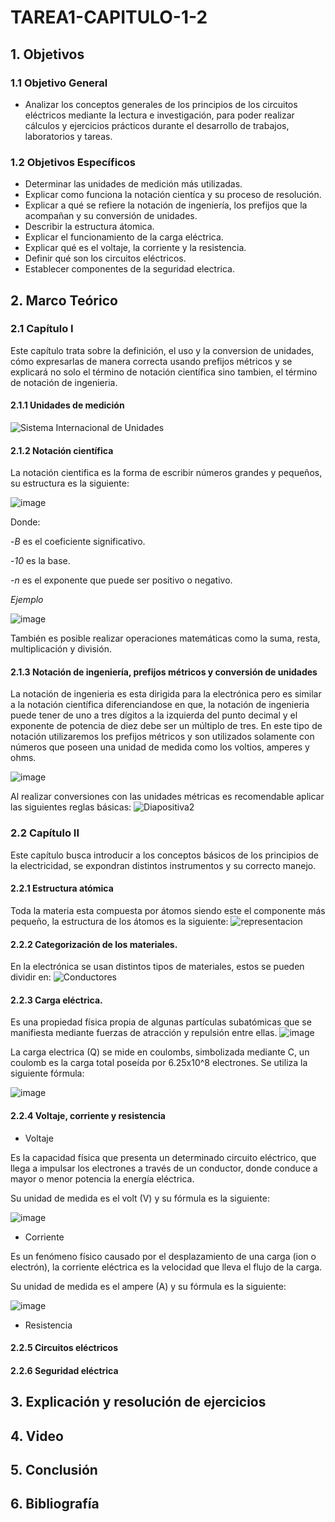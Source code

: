 # TAREA1-CAPITULO-1-2

## 1. Objetivos
### 1.1 Objetivo General
- Analizar los conceptos generales de los principios de los circuitos eléctricos mediante la lectura e investigación, para poder realizar cálculos y ejercicios prácticos durante el desarrollo de trabajos, laboratorios y tareas.
### 1.2 Objetivos Específicos
- Determinar las unidades de medición más utilizadas.
- Explicar como funciona la notación cientíca y su proceso de resolución.
- Explicar a qué se refiere la notación de ingeniería, los prefijos que la acompañan y su conversión de unidades.
- Describir la estructura átomica.
- Explicar el funcionamiento de la carga eléctrica.
- Explicar qué es el voltaje, la corriente y la resistencia.
- Definir qué son los circuitos eléctricos.
- Establecer componentes de la seguridad electrica.
## 2. Marco Teórico
### 2.1 Capítulo I
Este capítulo trata sobre la definición, el uso y la conversion de  unidades, cómo expresarlas de manera correcta usando prefijos métricos y se explicará no solo el término de notación científica sino tambien, el término de notación de ingenieria. 
#### 2.1.1 Unidades de medición
![Sistema Internacional de Unidades](https://user-images.githubusercontent.com/105740772/168939951-af5e6fdb-96bb-4093-8213-c510cdaec817.jpg)
#### 2.1.2 Notación científica
La notación cientifica es la forma de escribir números grandes y pequeños, su estructura es la siguiente:

![image](https://user-images.githubusercontent.com/105740772/168943450-badf4a09-4989-4fca-8de1-f1023e0c10f9.png)

Donde: 

-*B* es el coeficiente significativo.

-*10* es la base.

-*n* es el exponente que puede ser positivo o negativo.
                         
*Ejemplo*

![image](https://user-images.githubusercontent.com/105740772/168943259-2b3d0abd-1fdf-4b62-bdb4-beda3c4836bc.png)

También es posible realizar operaciones matemáticas como la suma, resta, multiplicación y división.

#### 2.1.3 Notación de ingeniería, prefijos métricos y conversión de unidades
La notación de ingenieria es esta dirigida para la electrónica pero es similar a la notación científica diferenciandose en que, la notación de ingenieria puede tener de uno a tres dígitos a la izquierda del punto decimal y el exponente de potencia de diez debe ser un múltiplo de tres.
En este tipo de notación utilizaremos los prefijos métricos y son utilizados solamente con números que poseen una unidad de medida como los voltios, amperes y ohms.

![image](https://user-images.githubusercontent.com/105740772/168944873-6be3a501-0d2e-4b84-b8a3-3dbe52a6f4a2.png)

Al realizar conversiones con las unidades métricas es recomendable aplicar las siguientes reglas básicas:
![Diapositiva2](https://user-images.githubusercontent.com/105740772/168947852-6dfa6522-d3d3-4bf9-be50-37ccf332d6d3.JPG)

### 2.2 Capítulo II
Este capítulo busca introducir a los conceptos básicos de los principios de la electricidad, se expondran distintos instrumentos y su correcto manejo.
#### 2.2.1 Estructura atómica
Toda la materia esta compuesta por átomos siendo este el componente más pequeño, la estructura de los átomos es la siguiente:
![representacion](https://user-images.githubusercontent.com/105740772/168954414-eb9d60c8-32af-4e95-8964-22cdfcd531b3.jpg)
#### 2.2.2 Categorización de los materiales.
En la electrónica se usan distintos tipos de materiales, estos se pueden dividir en:
![Conductores](https://user-images.githubusercontent.com/105740772/168957712-4b9598ac-c6e4-4fec-abc9-4786da37ebd0.jpg)
#### 2.2.3 Carga eléctrica.
Es una propiedad física propia de algunas partículas subatómicas que se manifiesta mediante fuerzas de atracción y repulsión entre ellas.
![image](https://user-images.githubusercontent.com/105740772/168958085-378ee182-b395-456c-8d0b-3df36f0c9daf.png)

La carga electrica (Q) se mide en coulombs, simbolizada mediante C, un coulomb es la carga total poseída por 6.25x10^8 electrones.
Se utiliza la siguiente fórmula: 

![image](https://user-images.githubusercontent.com/105740772/168958998-64010fd0-f86d-4263-9dd0-4cf0fe0d15c7.png)
#### 2.2.4 Voltaje, corriente y resistencia
- Voltaje

Es la capacidad física que presenta un determinado circuito eléctrico, que llega a impulsar los electrones a través de un conductor, donde conduce a mayor o menor potencia la energía eléctrica.

Su unidad de medida es el volt (V) y su fórmula es la siguiente:

![image](https://user-images.githubusercontent.com/105740772/168960497-cd6ed8ef-a0ac-4cfd-a0d5-f54ad8bc4f2b.png)

- Corriente

Es un fenómeno físico causado por el desplazamiento de una carga (ion o electrón), la corriente eléctrica es la velocidad que lleva el flujo de la carga.

Su unidad de medida es el ampere (A) y su fórmula es la siguiente:

![image](https://user-images.githubusercontent.com/105740772/168961151-af9539ec-b4e4-400c-8064-f37768037290.png)

- Resistencia
#### 2.2.5 Circuitos eléctricos
#### 2.2.6 Seguridad eléctrica
## 3. Explicación y resolución de ejercicios
## 4. Video
## 5. Conclusión
## 6. Bibliografía
